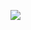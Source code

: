 ![](http://www.plantuml.com/plantuml/proxy?cache=no&src=https://raw.githubusercontent.com/oleksandrblazhko/ai-214-zhevneryuk/ai-214-zhevneryuk_with_laboratory_work_7/2-SoftwareDesign/2.7-PlantUML/UML-Activity.puml)
